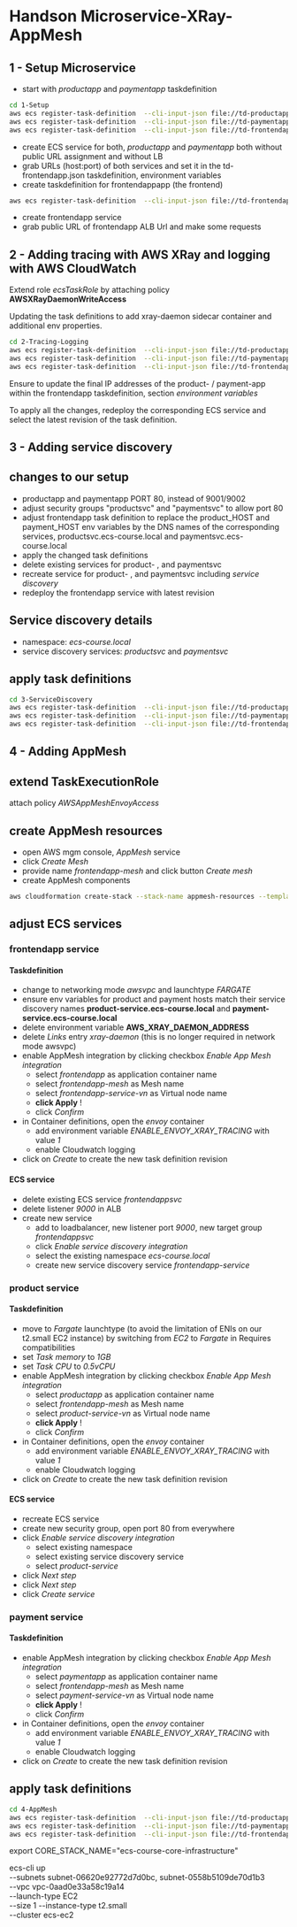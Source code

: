 # Handson Microservice-XRay-AppMesh

## 1 - Setup Microservice

* start with _productapp_ and _paymentapp_ taskdefinition

```bash
cd 1-Setup
aws ecs register-task-definition  --cli-input-json file://td-productapp-setup.json --region us-west-2
aws ecs register-task-definition  --cli-input-json file://td-paymentapp-setup.json --region us-west-2
aws ecs register-task-definition  --cli-input-json file://td-frontendapp-setup.json --region us-west-2
```

* create ECS service for both, _productapp_ and _paymentapp_ both without public URL assignment and without LB
* grab URLs (host:port) of both services and set it in the td-frontendapp.json taskdefinition, environment variables
* create taskdefinition for frontendappapp (the frontend)

```bash
aws ecs register-task-definition  --cli-input-json file://td-frontendapp-setup.json --region us-west-2
```

* create frontendapp service
* grab public URL of frontendapp ALB Url and make some requests

## 2 - Adding tracing with AWS XRay and logging with AWS CloudWatch

Extend role _ecsTaskRole_ by attaching policy **AWSXRayDaemonWriteAccess**

Updating the task definitions to add xray-daemon sidecar container and additional env properties.  

```bash
cd 2-Tracing-Logging
aws ecs register-task-definition  --cli-input-json file://td-productapp-tracing.json --region us-west-2
aws ecs register-task-definition  --cli-input-json file://td-paymentapp-tracing.json --region us-west-2
aws ecs register-task-definition  --cli-input-json file://td-frontendapp-tracing.json --region us-west-2
```

Ensure to update the final IP addresses of the product- / payment-app within the frontendapp taskdefinition, section _environment variables_

To apply all the changes, redeploy the corresponding ECS service and select the latest revision of the task definition.

## 3 - Adding service discovery

## changes to our setup

- productapp and paymentapp PORT 80, instead of 9001/9002
- adjust security groups "productsvc" and "paymentsvc" to allow port 80
- adjust frontendapp task definition to replace the product_HOST and payment_HOST env variables by the DNS names of the corresponding services, productsvc.ecs-course.local and paymentsvc.ecs-course.local
- apply the changed task definitions
- delete existing services for product- , and paymentsvc
- recreate service for product- , and paymentsvc including _service discovery_
- redeploy the frontendapp service with latest revision

##  Service discovery details

- namespace: _ecs-course.local_
- service discovery services: _productsvc_ and _paymentsvc_

## apply task definitions

```bash
cd 3-ServiceDiscovery
aws ecs register-task-definition  --cli-input-json file://td-productapp-servicediscovery.json --region us-west-2
aws ecs register-task-definition  --cli-input-json file://td-paymentapp-servicediscovery.json --region us-west-2
aws ecs register-task-definition  --cli-input-json file://td-frontendapp-servicediscovery.json --region us-west-2
```

## 4 - Adding AppMesh

## extend TaskExecutionRole
attach policy _AWSAppMeshEnvoyAccess_

## create AppMesh resources

* open AWS mgm console, _AppMesh_ service
* click _Create Mesh_
* provide name _frontendapp-mesh_ and click button _Create mesh_
* create AppMesh components

```bash
aws cloudformation create-stack --stack-name appmesh-resources --template-body file://./mesh-resources.yaml
```

## adjust ECS services

### frontendapp service

#### Taskdefinition

* change to networking mode _awsvpc_ and launchtype _FARGATE_
* ensure env variables for product and payment hosts match their service discovery names **product-service.ecs-course.local** and **payment-service.ecs-course.local**
* delete environment variable **AWS_XRAY_DAEMON_ADDRESS**
* delete _Links_ entry _xray-daemon_ (this is no longer required in network mode awsvpc)
* enable AppMesh integration by clicking checkbox _Enable App Mesh integration_
  * select _frontendapp_ as application container name
  * select _frontendapp-mesh_ as Mesh name
  * select _frontendapp-service-vn_ as Virtual node name
  * **click Apply** !
  * click _Confirm_
* in Container definitions, open the _envoy_ container
  * add environment  variable _ENABLE_ENVOY_XRAY_TRACING_ with value _1_
  * enable Cloudwatch logging
* click on _Create_ to create the new task definition revision

#### ECS service

* delete existing ECS service _frontendappsvc_
* delete listener _9000_ in ALB
* create new service
  * add to loadbalancer, new listener port _9000_, new target group _frontendappsvc_
  * click _Enable service discovery integration_
  * select the existing namespace _ecs-course.local_
  * create new service discovery service _frontendapp-service_


### product service

#### Taskdefinition

* move to _Fargate_ launchtype (to avoid the limitation of ENIs on our t2.small EC2 instance) by switching from _EC2_ to _Fargate_ in Requires compatibilities
* set _Task memory_ to _1GB_
* set _Task CPU_ to _0.5vCPU_
* enable AppMesh integration by clicking checkbox _Enable App Mesh integration_
  * select _productapp_ as application container name
  * select _frontendapp-mesh_ as Mesh name
  * select _product-service-vn_ as Virtual node name
  * **click Apply** !
  * click _Confirm_
* in Container definitions, open the _envoy_ container
  * add environment  variable _ENABLE_ENVOY_XRAY_TRACING_ with value _1_
  * enable Cloudwatch logging
* click on _Create_ to create the new task definition revision

#### ECS service
* recreate ECS service
* create new security group, open port 80 from everywhere
* click _Enable service discovery integration_
  * select existing namespace
  * select existing service discovery service
  * select _product-service_
* click _Next step_
* click _Next step_
* click _Create service_

### payment service

#### Taskdefinition

* enable AppMesh integration by clicking checkbox _Enable App Mesh integration_
  * select _paymentapp_ as application container name
  * select _frontendapp-mesh_ as Mesh name
  * select _payment-service-vn_ as Virtual node name
  * **click Apply** !
  * click _Confirm_
* in Container definitions, open the _envoy_ container
  * add environment  variable _ENABLE_ENVOY_XRAY_TRACING_ with value _1_
  * enable Cloudwatch logging
* click on _Create_ to create the new task definition revision


## apply task definitions

```bash
cd 4-AppMesh
aws ecs register-task-definition  --cli-input-json file://td-productapp-appmesh.json --region us-west-2
aws ecs register-task-definition  --cli-input-json file://td-paymentapp-appmesh.json --region us-west-2
aws ecs register-task-definition  --cli-input-json file://td-frontendapp-appmesh.json --region us-west-2
```


export CORE_STACK_NAME="ecs-course-core-infrastructure" 


ecs-cli up \
--subnets subnet-06620e92772d7d0bc, subnet-0558b5109de70d1b3 \
--vpc vpc-0aad0e33a58c19a14 \
--launch-type EC2 \
--size 1
--instance-type t2.small \
--cluster ecs-ec2